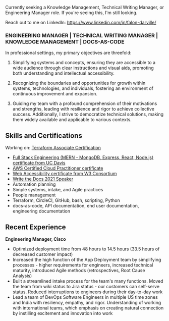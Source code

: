 Currently seeking a Knowledge Management, Technical Writing Manager, or Engineering Manager role. If you're seeing this, I'm still looking. 

Reach out to me on LinkedIn: https://www.linkedin.com/in/falon-darville/

### ENGINEERING MANAGER | TECHNICAL WRITING MANAGER | KNOWLEDGE MANAGEMENT | DOCS-AS-CODE

In professional settings, my primary objectives are threefold:

1. Simplifying systems and concepts, ensuring they are accessible to a wide audience through clear instructions and visual aids, promoting both understanding and intellectual accessibility.

2. Recognizing the boundaries and opportunities for growth within systems, technologies, and individuals, fostering an environment of continuous improvement and expansion.

3. Guiding my team with a profound comprehension of their motivations and strengths, leading with resilience and rigor to achieve collective success. Additionally, I strive to democratize technical solutions, making them widely available and applicable to various contexts.

## Skills and Certifications

Working on: [Terraform Associate Certification](https://www.hashicorp.com/certification/terraform-associate)

* [Full Stack Engineering (MERN - MongoDB, Express, React, Node.js) certificate from UC Davis](https://www.credly.com/badges/145b6b28-7016-4a27-a1b4-b5c0e125b4e9)
* [AWS Certified Cloud Practitioner certificate](https://www.credly.com/badges/680071b9-c4bf-4ca1-8394-2fdcbc66453f)
* [Web Accessibility certificate from W3 Consortium](https://courses.edx.org/certificates/0326f12ad7194bc18161d89c8a2a9958)
* [Write the Docs 2021 Speaker](https://www.youtube.com/watch?v=f7hHwGvR0_Q)
* Automation planning
* Simple systems, intake, and Agile practices
* People management
* Terraform, CircleCI, GitHub, bash, scripting, Python
* docs-as-code, API documentation, end user documentation, engineering documentation

## Recent Experience

**Engineering Manager, Cisco**
* Optimized deployment time from 48 hours to 14.5 hours (33.5 hours of decreased customer impact)
* Increased the high function of the App Deployment team by simplifying processes - higher requirements for engineers, increased technical maturity, introduced Agile methods (retrospectives, Root Cause Analysis)
* Built a streamlined intake process for the team's many functions. Moved the team from wiki status to Jira status - our customers can self-serve status. Reduced interruptions to engineers during their day-to-day work
* Lead a team of DevOps Software Engineers in multiple US time zones and India with resiliency, empathy, and rigor. Understanding of working with international teams, which emphasis on creating natural connection by instilling excitement and innovation into work

